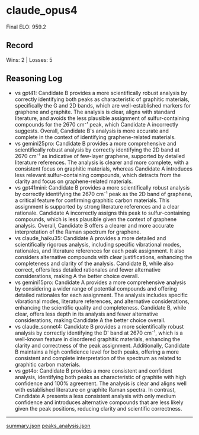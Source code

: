 # claude_opus4

Final ELO: 959.2

## Record
Wins: 2 | Losses: 5

## Reasoning Log
- vs gpt41: Candidate B provides a more scientifically robust analysis by correctly identifying both peaks as characteristic of graphitic materials, specifically the G and 2D bands, which are well-established markers for graphene and graphite. The analysis is clear, aligns with standard literature, and avoids the less plausible assignment of sulfur-containing compounds for the 2670 cm⁻¹ peak, which Candidate A incorrectly suggests. Overall, Candidate B's analysis is more accurate and complete in the context of identifying graphene-related materials.
- vs gemini25pro: Candidate B provides a more comprehensive and scientifically robust analysis by correctly identifying the 2D band at 2670 cm⁻¹ as indicative of few-layer graphene, supported by detailed literature references. The analysis is clearer and more complete, with a consistent focus on graphitic materials, whereas Candidate A introduces less relevant sulfur-containing compounds, which detracts from the clarity and focus on graphene-related materials.
- vs gpt41mini: Candidate B provides a more scientifically robust analysis by correctly identifying the 2670 cm⁻¹ peak as the 2D band of graphene, a critical feature for confirming graphitic carbon materials. This assignment is supported by strong literature references and a clear rationale. Candidate A incorrectly assigns this peak to sulfur-containing compounds, which is less plausible given the context of graphene analysis. Overall, Candidate B offers a clearer and more accurate interpretation of the Raman spectrum for graphene.
- vs claude_haiku35: Candidate A provides a more detailed and scientifically rigorous analysis, including specific vibrational modes, rationales, and literature references for each peak assignment. It also considers alternative compounds with clear justifications, enhancing the completeness and clarity of the analysis. Candidate B, while also correct, offers less detailed rationales and fewer alternative considerations, making A the better choice overall.
- vs gemini15pro: Candidate A provides a more comprehensive analysis by considering a wider range of potential compounds and offering detailed rationales for each assignment. The analysis includes specific vibrational modes, literature references, and alternative considerations, enhancing the scientific quality and completeness. Candidate B, while clear, offers less depth in its analysis and fewer alternative considerations, making Candidate A the better choice overall.
- vs claude_sonnet4: Candidate B provides a more scientifically robust analysis by correctly identifying the D' band at 2670 cm⁻¹, which is a well-known feature in disordered graphitic materials, enhancing the clarity and correctness of the peak assignment. Additionally, Candidate B maintains a high confidence level for both peaks, offering a more consistent and complete interpretation of the spectrum as related to graphitic carbon materials.
- vs gpt4o: Candidate B provides a more consistent and confident analysis, identifying both peaks as characteristic of graphite with high confidence and 100% agreement. The analysis is clear and aligns well with established literature on graphite Raman spectra. In contrast, Candidate A presents a less consistent analysis with only medium confidence and introduces alternative compounds that are less likely given the peak positions, reducing clarity and scientific correctness.

---
[summary.json](results/graphene/summary_claude_opus4.json)
[peaks_analysis.json](results/graphene/peaks_analysis_claude_opus4_updated_prompt.json)
